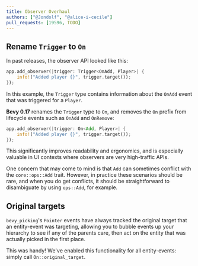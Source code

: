 ```yaml
---
title: Observer Overhaul
authors: ["@Jondolf", "@alice-i-cecile"]
pull_requests: [19596, TODO]
---
```


## Rename `Trigger` to `On`

In past releases, the observer API looked like this:

```rust
app.add_observer(|trigger: Trigger<OnAdd, Player>| {
    info!("Added player {}", trigger.target());
});
```

In this example, the `Trigger` type contains information about the `OnAdd` event that was triggered
for a `Player`.

**Bevy 0.17** renames the `Trigger` type to `On`, and removes the `On` prefix from lifecycle events
such as `OnAdd` and `OnRemove`:

```rust
app.add_observer(|trigger: On<Add, Player>| {
    info!("Added player {}", trigger.target());
});
```

This significantly improves readability and ergonomics, and is especially valuable in UI contexts
where observers are very high-traffic APIs.

One concern that may come to mind is that `Add` can sometimes conflict with the `core::ops::Add` trait.
However, in practice these scenarios should be rare, and when you do get conflicts, it should be straightforward
to disambiguate by using `ops::Add`, for example.

## Original targets

`bevy_picking`'s `Pointer` events have always tracked the original target that an entity-event was targeting,
allowing you to bubble events up your hierarchy to see if any of the parents care,
then act on the entity that was actually picked in the first place.

This was handy! We've enabled this functionality for all entity-events: simply call `On::original_target`.
